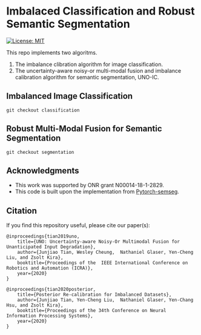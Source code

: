 # Imbalaced Classification and Robust Semantic Segmentation 

[![License: MIT](https://img.shields.io/badge/License-MIT-yellow.svg)](https://opensource.org/licenses/MIT) 

This repo implements two algoritms.
1. The imbalance clibration algorithm for image classification.
2. The uncertainty-aware noisy-or multi-modal fusion and imbalance calibration algorithm for semantic segmentation, UNO-IC. 

## Imbalanced Image Classification
```
git checkout classification
```
## Robust Multi-Modal Fusion for Semantic Segmentation
```
git checkout segmentation
```


## Acknowledgments
- This work was supported by ONR grant N00014-18-1-2829.
- This code is built upon the implementation from [Pytorch-semseg](https://github.com/meetshah1995/pytorch-semseg).

## Citation
If you find this repository useful, please cite our paper(s):

```
@inproceedings{tian2019uno,
    title={UNO: Uncertainty-aware Noisy-Or Multimodal Fusion for Unanticipated Input Degradation},
    author={Junjiao Tian, Wesley Cheung,  Nathaniel Glaser, Yen-Cheng Liu, and Zsolt Kira},
    booktitle={Proceedings of the  IEEE International Conference on Robotics and Automation (ICRA)},
    year={2020}
}

@inproceedings{tian2020posterior,
    title={Posterior Re-calibration for Imbalanced Datasets},
    author={Junjiao Tian, Yen-Cheng Liu,  Nathaniel Glaser, Yen-Chang Hsu, and Zsolt Kira},
    booktitle={Proceedings of the 34th Conference on Neural Information Processing Systems},
    year={2020}
}
```
